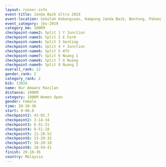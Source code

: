 ```yaml
---
layout: runner-info 
event-title: Janda Baik Ultra 2019
event-location: Sekolah Kebangsaan, Kampung Janda Baik, Bentong, Pahang, Malaysia
event_category: jbu-2019 
category_km: 100KM 
checkpoint-name2: Split 1 Y Junction  
checkpoint-name3: Split 2 E Farm  
checkpoint-name4: Split 3 Genting  
checkpoint-name5: Split 4 Y Junction 
checkpoint-name6: Split 5 ATV 
checkpoint-name7: Split 6 Nuang 1 
checkpoint-name8: Split 7 G Nuang 
checkpoint-name9: Split 8 Nuang 2 
overall_rank: 22
gender_rank: 2
category_rank: 2
bib: 13016
name: Nur Amaani Razilan
distance: 100KM
category: 100KM Women Open
gender: Female
time: 20-10-36
start: 0-00.0
checkpoint2: 43-02.7
checkpoint2: 3-14-34
checkpoint3: 6-51-31
checkpoint4: 9-51-10
checkpoint5: 11-28-52
checkpoint6: 13-20-32
checkpoint7: 16-20-18
checkpoint8: 18-54-41
finish: 20-10-36
country: Malaysia
---
```

